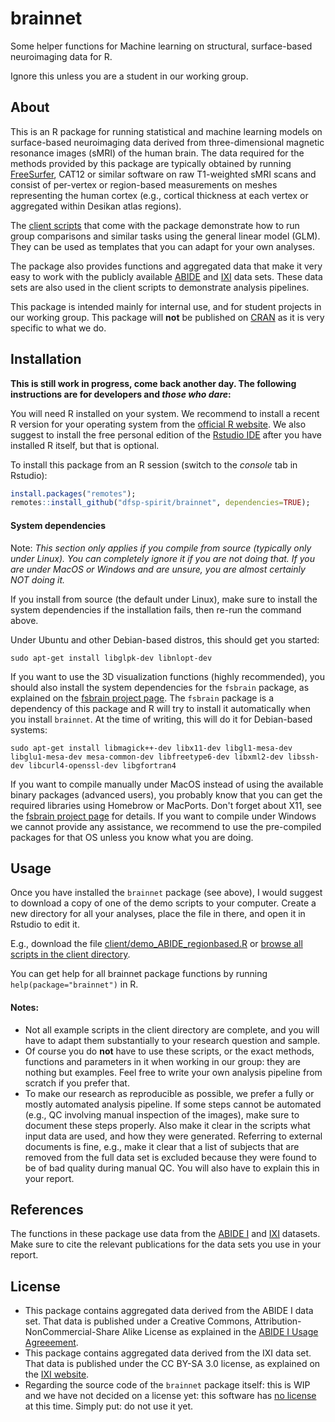 # brainnet
Some helper functions for Machine learning on structural, surface-based neuroimaging data for R. 

Ignore this unless you are a student in our working group.

## About

This is an R package for running statistical and machine learning models on surface-based neuroimaging data derived from three-dimensional magnetic resonance images (sMRI) of the human brain. The data required for the methods provided by this package are typically obtained by running [FreeSurfer](https://freesurfer.net/), CAT12 or similar software on raw T1-weighted sMRI scans and consist of per-vertex or region-based measurements on meshes representing the human cortex (e.g., cortical thickness at each vertex or aggregated within Desikan atlas regions).

The [client scripts](./client) that come with the package demonstrate how to run group comparisons and similar tasks using the general linear model (GLM). They can be used as templates that you can adapt for your own analyses.

The package also provides functions and aggregated data that make it very easy to work with the publicly available [ABIDE](https://fcon_1000.projects.nitrc.org/indi/abide/) and [IXI](https://brain-development.org/ixi-dataset/) data sets. These data sets are also used in the client scripts to demonstrate analysis pipelines.

This package is intended mainly for internal use, and for student projects in our working group. This package will **not** be published on [CRAN](https://cran.r-project.org/) as it is very specific to what we do.


## Installation

**This is still work in progress, come back another day. The following instructions are for developers and *those who dare*:**

You will need R installed on your system. We recommend to install a recent R version for your operating system from the [official R website](https://www.r-project.org/). We also suggest to install the free personal edition of the [Rstudio IDE](https://www.rstudio.com/products/rstudio/) after you have installed R itself, but that is optional.

To install this package from an R session (switch to the *console* tab in Rstudio):

```R
install.packages("remotes");
remotes::install_github("dfsp-spirit/brainnet", dependencies=TRUE);
```

#### System dependencies

Note: *This section only applies if you compile from source (typically only under Linux). You can completely ignore it if you are not doing that. If you are under MacOS or Windows and are unsure, you are almost certainly NOT doing it.*

If you install from source (the default under Linux), make sure to install the system dependencies if the installation fails, then re-run the command above.

Under Ubuntu and other Debian-based distros, this should get you started:

```shell
sudo apt-get install libglpk-dev libnlopt-dev
```

If you want to use the 3D visualization functions (highly recommended), you should also install the system dependencies for the `fsbrain` package, as explained on the [fsbrain project page](https://github.com/dfsp-spirit/fsbrain). The `fsbrain` package is a dependency of this package and R will try to install it automatically when you install `brainnet`. At the time of writing, this will do it for Debian-based systems:

```shell
sudo apt-get install libmagick++-dev libx11-dev libgl1-mesa-dev libglu1-mesa-dev mesa-common-dev libfreetype6-dev libxml2-dev libssh-dev libcurl4-openssl-dev libgfortran4
```

If you want to compile manually under MacOS instead of using the available binary packages (advanced users), you probably know that you can get the required libraries using Homebrow or MacPorts. Don't forget about X11, see the [fsbrain project page](https://github.com/dfsp-spirit/fsbrain) for details. If you want to compile under Windows we cannot provide any assistance, we recommend to use the pre-compiled packages for that OS unless you know what you are doing.

## Usage

Once you have installed the `brainnet` package (see above), I would suggest to download a copy of one of the demo scripts to your computer. Create a new directory for all your analyses, place the file in there, and open it in Rstudio to edit it. 

E.g., download the file [client/demo_ABIDE_regionbased.R](https://raw.githubusercontent.com/dfsp-spirit/brainnet/main/client/demo_ABIDE_regionbased.R) or [browse all scripts in the client directory](./client).


You can get help for all brainnet package functions by running `help(package="brainnet")` in R.

#### Notes:

* Not all example scripts in the client directory are complete, and you will have to adapt them substantially to your research question and sample.
* Of course you do **not** have to use these scripts, or the exact methods, functions and parameters in it when working in our group: they are nothing but examples. Feel free to write your own analysis pipeline from scratch if you prefer that.
* To make our research as reproducible as possible, we prefer a fully or mostly automated analysis pipeline. If some steps cannot be automated (e.g., QC involving manual inspection of the images), make sure to document these steps properly. Also make it clear in the scripts what input data are used, and how they were generated. Referring to external documents is fine, e.g., make it clear that a list of subjects that are removed from the full data set is excluded because they were found to be of bad quality during manual QC. You will also have to explain this in your report.

## References

The functions in these package use data from the [ABIDE I](https://fcon_1000.projects.nitrc.org/indi/abide/) and [IXI](https://brain-development.org/ixi-dataset/) datasets. Make sure to cite the relevant publications for the data sets you use in your report.

## License

* This package contains aggregated data derived from the ABIDE I data set. That data is published under a Creative Commons, Attribution-NonCommercial-Share Alike License as explained in the [ABIDE I Usage Agreeement](https://fcon_1000.projects.nitrc.org/indi/abide/abide_I.html).
* This package contains aggregated data derived from the IXI data set. That data is published under the CC BY-SA 3.0 license, as explained on the [IXI website](https://brain-development.org/ixi-dataset/).
* Regarding the source code of the `brainnet` package itself: this is WIP and we have not decided on a license yet: this software has [no license](https://choosealicense.com/no-permission/) at this time. Simply put: do not use it yet.
